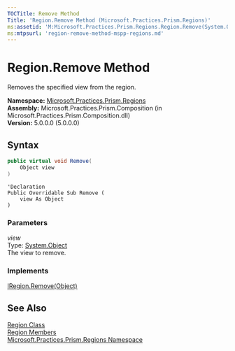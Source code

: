 ```yaml
---
TOCTitle: Remove Method
Title: 'Region.Remove Method (Microsoft.Practices.Prism.Regions)'
ms:assetid: 'M:Microsoft.Practices.Prism.Regions.Region.Remove(System.Object)'
ms:mtpsurl: 'region-remove-method-mspp-regions.md'
---
```


# Region.Remove Method

Removes the specified view from the region.

**Namespace:** [Microsoft.Practices.Prism.Regions](/patterns-practices/reference/mspp-regions-namespace)<br/>
**Assembly:** Microsoft.Practices.Prism.Composition (in Microsoft.Practices.Prism.Composition.dll)<br/>
**Version:** 5.0.0.0 (5.0.0.0)

## Syntax
```C#
public virtual void Remove(
	Object view
)
```
```VB
'Declaration
Public Overridable Sub Remove ( 
	view As Object
)
```

### Parameters

*view*  
Type: [System.Object](http://msdn.microsoft.com/en-us/library/e5kfa45b)  
The view to remove.

### Implements

[IRegion.Remove(Object)](/patterns-practices/reference/iregion-remove-method-mspp-regions)

## See Also

[Region Class](/patterns-practices/reference/region-class-mspp-regions)<br/>
[Region Members](/patterns-practices/reference/region-members-mspp-regions)<br/>
[Microsoft.Practices.Prism.Regions Namespace](/patterns-practices/reference/mspp-regions-namespace)